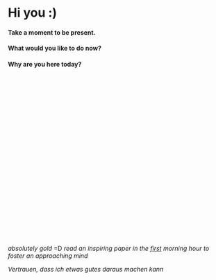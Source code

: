 # Hi you :)


#### Take a moment to be present.

#### What would you like to do now? 

#### Why are you here today?   




<br />

<br />
<br />
<br />
<br />
<br />
<br />
<br />
<br />
<br />
<br />
<br />
<br />
<br />
<br />
<br />
<br />
<br />
<br />
<br />
<br />
<br />





*absolutely gold* =D *read an inspiring paper in the [first](https://docs.google.com/document/d/1tBuChu0S_pp1xwI7NCaMnYqDrUVXh09vku8A7I9DuX8/edit) morning hour to foster an approaching mind*

*Vertrauen, dass ich etwas gutes daraus machen kann*
